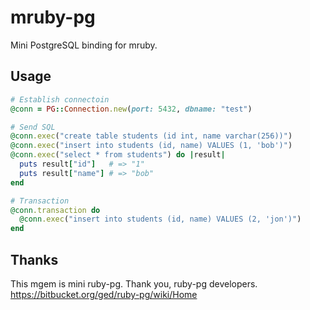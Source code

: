 # mruby-pg

Mini PostgreSQL binding for mruby.

## Usage

```ruby
# Establish connectoin
@conn = PG::Connection.new(port: 5432, dbname: "test")

# Send SQL
@conn.exec("create table students (id int, name varchar(256))")
@conn.exec("insert into students (id, name) VALUES (1, 'bob')")
@conn.exec("select * from students") do |result|
  puts result["id"]   # => "1"
  puts result["name"] # => "bob"
end

# Transaction
@conn.transaction do
  @conn.exec("insert into students (id, name) VALUES (2, 'jon')")
end
```

## Thanks

This mgem is mini ruby-pg. Thank you, ruby-pg developers.
https://bitbucket.org/ged/ruby-pg/wiki/Home
